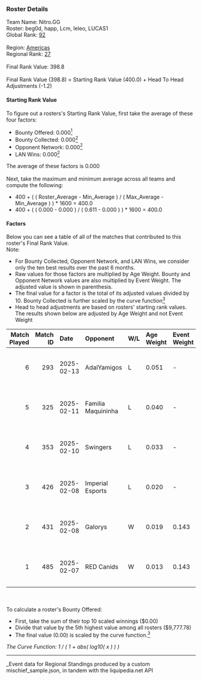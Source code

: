 ### Roster Details<br />
Team Name: Nitro.GG<br />
Roster: beg0d, happ, Lcm, leleo, LUCAS1<br />
Global Rank: [92](../../standings_global_2025_08_04.md)<br />
<br />
Region: [Americas]( ../../standings_americas_2025_08_04.md)<br />
Regional Rank: [27]( ../../standings_americas_2025_08_04.md)<br />
<br />
Final Rank Value:  398.8<br />
<br />
Final Rank Value (398.8) = Starting Rank Value (400.0) + Head To Head Adjustments (-1.2)<br />

#### Starting Rank Value<br />
To figure out a rosters's Starting Rank Value, first take the average of these four factors:<br />
- Bounty Offered: 0.000[<sup>1</sup>](#table2)
- Bounty Collected: 0.000[<sup>2</sup>](#table1)
- Opponent Network: 0.000[<sup>2</sup>](#table1)
- LAN Wins: 0.000[<sup>2</sup>](#table1)

The average of these factors is 0.000<br />
<br />
Next, take the maximum and minimum average across all teams and compute the following:<br />
- 400 + ( ( Roster_Average - Min_Average ) / ( Max_Average - Min_Average ) ) * 1600 = 400.0
- 400 + ( ( 0.000 - 0.000 ) / ( 0.611 - 0.000 ) ) * 1600 = 400.0


#### Factors<br />
Below you can see a table of all of the matches that contributed to this roster's Final Rank Value.<br />
Note:<br />

- For Bounty Collected, Opponent Network, and LAN Wins, we consider only the ten best results over the past 6 months.
- Raw values for those factors are multiplied by Age Weight. Bounty and Opponent Network values are also multiplied by Event Weight. The adjusted value is shown in parenthesis.
- The final value for a factor is the total of its adjusted values divided by 10. Bounty Collected is further scaled by the curve function[<sup>3</sup>](#curveFunction)
- Head to head adjustments are based on rosters' starting rank values. The results shown below are adjusted by Age Weight and not Event Weight
<span id="table1"></span><br />


| Match Played | Match ID | Date       | Opponent           | W/L | Age Weight | Event Weight | Bounty Collected | Opponent Network | LAN Wins  | H2H Adj. | Roster                          |
| -: | -: | :- | :- | :- | :- | :- | :- | :- | :- | -: | :- |
|            6 |      293 | 2025-02-13 | AdalYamigos        | L   | 0.051      | -            | -                | -                | -         |    -0.80 | beg0d, happ, Lcm, leleo, LUCAS1 |
|            5 |      325 | 2025-02-11 | Familia Maquininha | L   | 0.040      | -            | -                | -                | -         |    -0.63 | beg0d, happ, Lcm, leleo, LUCAS1 |
|            4 |      353 | 2025-02-10 | Swingers           | L   | 0.033      | -            | -                | -                | -         |    -0.24 | beg0d, happ, Lcm, leleo, LUCAS1 |
|            3 |      426 | 2025-02-08 | Imperial Esports   | L   | 0.020      | -            | -                | -                | -         |    -0.04 | beg0d, happ, Lcm, leleo, LUCAS1 |
|            2 |      431 | 2025-02-08 | Galorys            | W   | 0.019      | 0.143        | 0.000 (0.000)    | 0.020 (0.000)    | 0 (0.000) |     0.30 | beg0d, happ, Lcm, leleo, LUCAS1 |
|            1 |      485 | 2025-02-07 | RED Canids         | W   | 0.013      | 0.143        | 0.000 (0.000)    | 0.017 (0.000)    | 0 (0.000) |     0.21 | beg0d, happ, Lcm, leleo, LUCAS1 |

<br />
<span id="table2"></span><br />
To calculate a roster's Bounty Offered:<br />

- First, take the sum of their top 10 scaled winnings ($0.00)
- Divide that value by the 5th highest value among all rosters ($9,777.78)
- The final value (0.00) is scaled by the curve function.[<sup>3</sup>](#curveFunction)

<span id="curveFunction"></span>_The Curve Function: 1 / ( 1 + abs( log10( x ) ) )_<br />

---
_Event data for Regional Standings produced by a custom mischief_sample.json, in tandem with the liquipedia.net API<br />
